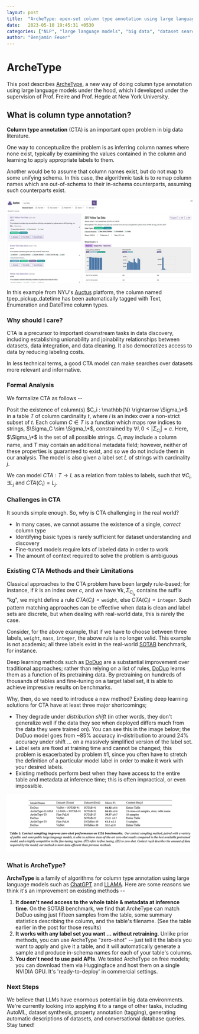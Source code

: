 ```yaml
---
layout: post
title:  "ArcheType: open-set column type annotation using large language models"
date:   2023-05-10 19:45:31 +0530
categories: ["NLP", "large language models", "big data", "dataset search"]
author: "Benjamin Feuer"
---
```

# ArcheType

This post describes [ArcheType](https://github.com/penfever/archetype/), a new way of doing column type annotation using large language models under the hood, which I developed under the supervision of Prof. Freire and Prof. Hegde at New York University.

## What is column type annotation?

**Column type annotation** (CTA) is an important open problem in big data literature. 

One way to conceptualize the problem is as inferring column names where none exist, typically by examining the values contained in the column and learning to apply appropriate labels to them. 

Another would be to assume that column names exist, but do not map to some unifying schema. In this case, the algorithmic task is to remap column names which are out-of-schema to their in-schema counterparts, assuming such counterparts exist.

![](../assets/auctus.png)

In this example from NYU's [Auctus](https://auctus.vida-nyu.org/) platform, the column named tpep_pickup_datetime has been automatically tagged with Text, Enumeration and DateTime column types. 

### Why should I care?

CTA is a precursor to important downstream tasks in data discovery, including establishing unionability and joinability relationships between datasets, data integration, and data cleaning. It also democratizes access to data by reducing labeling costs.

In less technical terms, a good CTA model can make searches over datasets more relevant and informative.

### Formal Analysis

We formalize CTA as follows --

Posit the existence of column(s) $C_i : \mathbb{N} \rightarrow \Sigma_\*$ in a table $T$ of column cardinality $t$, where $i$ is an index over a non-strict subset of $t$. Each column $C \in T$ is a function which maps row indices to strings, $\Sigma_C \sim \Sigma_\*$, constrained by $\forall i, 0 < |\Sigma_{C_i}| = c$. Here, $\Sigma_\*$ is the set of all possible strings. $C_i$ may include a column name, and $T$ may contain an additional metadata field; however, neither of these properties is guaranteed to exist, and so we do not include them in our analysis. The model is also given a label set $L$ of strings with cardinality $j$.

We can model $CTA : T \rightarrow L$ as a relation from tables to labels, such that $\forall C_i, \exists L_j$ and $CTA(C_i) = L_j$.

### Challenges in CTA

It sounds simple enough. So, why is CTA challenging in the real world?

* In many cases, we cannot assume the existence of a single, *correct* column type
* Identifying basic types is rarely sufficient for dataset understanding and discovery
* Fine-tuned models require lots of labeled data in order to work
* The amount of context required to solve the problem is ambiguous

### Existing CTA Methods and their Limitations

Classical approaches to the CTA problem have been largely rule-based; for instance, if $k$ is an index over $c$, and we have $\forall k, \Sigma_{C_{i_k}}$ contains the suffix "kg", we might define a rule $CTA(C_i) = \texttt{weight}$, else $CTA(C_i) = \texttt{integer}$. Such pattern matching approaches can be effective when data is clean and label sets are discrete, but when dealing with real-world data, this is rarely the case. 

Consider, for the above example, that if we have to choose between three labels, $\texttt{weight}$, $\texttt{mass}$, $\texttt{integer}$, the above rule is no longer valid. This example is not academic; all three labels exist in the real-world [SOTAB](http://webdatacommons.org/structureddata/sotab/#toc8) benchmark, for instance.

Deep learning methods such as [DoDuo](https://github.com/megagonlabs/doduo) are a substantial improvement over traditional approaches; rather than relying on a list of rules, [DoDuo](https://github.com/megagonlabs/doduo) learns them as a function of its pretraining data. By pretraining on hundreds of thousands of tables and fine-tuning on a target label set, it is able to achieve impressive results on benchmarks. 

Why, then, do we need to introduce a new method? Existing deep learning solutions for CTA have at least three major shortcomings;

* They degrade under *distribution shift* (in other words, they don't generalize well if the data they see when deployed differs much from the data they were trained on). You can see this in the image below; the DoDuo model goes from ~85% accuracy in-distribution to around 24% accuracy under shift ... on a massively simplified version of the label set.
* Label sets are fixed at training time and cannot be changed; this problem is exacerbated by problem #1, since you often have to stretch the definition of a particular model label in order to make it work with your desired labels.
* Existing methods perform best when they have access to the entire table and metadata at inference time; this is often impractical, or even impossible.

![](../assets/main_results_archetype.png)

### What is ArcheType?

**ArcheType** is a family of algorithms for column type annotation using large language models such as [ChatGPT](chat.openai.com/) and [LLAMA](https://ai.facebook.com/blog/large-language-model-llama-meta-ai/). Here are some reasons we think it's an improvement on existing methods --

1. **It doesn't need access to the whole table & metadata at inference time**. On the SOTAB benchmark, we find that ArcheType can match DoDuo using just fifteen samples from the table, some summary statistics describing the column, and the table's filename. (See the table earlier in the post for those results)
2. **It works with any label set you want ... without retraining**.  Unlike prior methods, you can use ArcheType "zero-shot" -- just tell it the labels you want to apply and give it a table, and it will automatically generate a sample and produce in-schema names for each of your table's columns.
3. **You don't need to use paid APIs**. We tested ArcheType on free models; you can download them via Huggingface and host them on a single NVIDIA GPU. It's 'ready-to-deploy' in commercial settings.

### Next Steps

We believe that LLMs have enormous potential in big data environments. We're currently looking into applying it to a range of other tasks, including AutoML, dataset synthesis, property annotation (tagging), generating automatic descriptions of datasets, and conversational database queries. Stay tuned!
